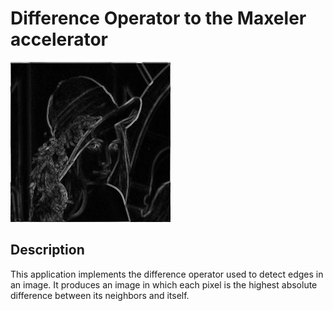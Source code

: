 # Difference Operator to the Maxeler accelerator
<img src="https://github.com/AugustoMartins/maxeler_difference_operator/raw/master/APP/CPUCode/lena_difference.png">

## Description
This application implements the difference operator used to detect edges in an image. It produces an image in which each pixel is the highest absolute difference between its neighbors and itself.
